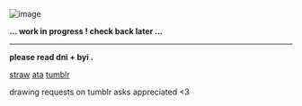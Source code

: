 ![image](https://github.com/user-attachments/assets/1d6dfff3-3384-48ba-973c-a1ce725f09b6)

**... work in progress ! check back later ...**

---
**please read dni + byi .**

[straw](https://shootforthrill.straw.page/)     [ata](https://shootforthrill.atabook.org/)     [tumblr](https://www.tumblr.com/shootforthrill) 

drawing requests on tumblr asks appreciated <3
